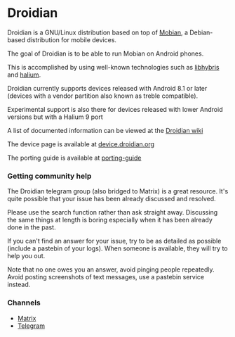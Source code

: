 Droidian
========

Droidian is a GNU/Linux distribution based on top of [Mobian](https://mobian-project.org), a Debian-based distribution for mobile devices.

The goal of Droidian is to be able to run Mobian on Android phones.

This is accomplished by using well-known technologies such as [libhybris](https://github.com/libhybris/libhybris) and [halium](https://halium.org).

Droidian currently supports devices released with Android 8.1 or later (devices with a vendor partition also known as treble compatible).

Experimental support is also there for devices released with lower Android versions but with a Halium 9 port

A list of documented information can be viewed at the [Droidian wiki](https://github.com/droidian/droidian/wiki)

The device page is available at [device.droidian.org](https://device.droidian.org)

The porting guide is available at [porting-guide](https://github.com/droidian/porting-guide)

### Getting community help

The Droidian telegram group (also bridged to Matrix) is a great resource. It's quite possible that your issue has been already discussed and resolved.

Please use the search function rather than ask straight away. Discussing the same things at length is boring especially when it has been already done in the past.

If you can't find an answer for your issue, try to be as detailed as possible (include a pastebin of your logs). When someone is available, they will try to help you out.

Note that no one owes you an answer, avoid pinging people repeatedly. Avoid posting screenshots of text messages, use a pastebin service instead.

### Channels

* [Matrix](https://matrix.to/#/#droidian:matrix.org) 
* [Telegram](https://t.me/DroidianLinux)
